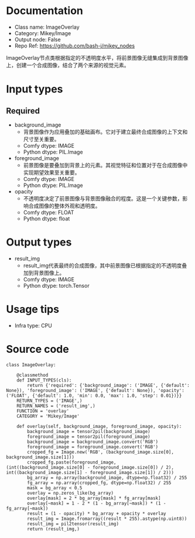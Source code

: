 # Documentation
- Class name: ImageOverlay
- Category: Mikey/Image
- Output node: False
- Repo Ref: https://github.com/bash-j/mikey_nodes

ImageOverlay节点类根据指定的不透明度水平，将前景图像无缝集成到背景图像上，创建一个合成图像，结合了两个来源的视觉元素。

# Input types
## Required
- background_image
    - 背景图像作为应用叠加的基础画布。它对于建立最终合成图像的上下文和尺寸至关重要。
    - Comfy dtype: IMAGE
    - Python dtype: PIL.Image
- foreground_image
    - 前景图像是要叠加到背景上的元素。其视觉特征和位置对于在合成图像中实现期望效果至关重要。
    - Comfy dtype: IMAGE
    - Python dtype: PIL.Image
- opacity
    - 不透明度决定了前景图像与背景图像融合的程度。这是一个关键参数，影响合成图像的整体外观和透明度。
    - Comfy dtype: FLOAT
    - Python dtype: float

# Output types
- result_img
    - result_img代表最终的合成图像，其中前景图像已根据指定的不透明度叠加到背景图像上。
    - Comfy dtype: IMAGE
    - Python dtype: torch.Tensor

# Usage tips
- Infra type: CPU

# Source code
```
class ImageOverlay:

    @classmethod
    def INPUT_TYPES(cls):
        return {'required': {'background_image': ('IMAGE', {'default': None}), 'foreground_image': ('IMAGE', {'default': None}), 'opacity': ('FLOAT', {'default': 1.0, 'min': 0.0, 'max': 1.0, 'step': 0.01})}}
    RETURN_TYPES = ('IMAGE',)
    RETURN_NAMES = ('result_img',)
    FUNCTION = 'overlay'
    CATEGORY = 'Mikey/Image'

    def overlay(self, background_image, foreground_image, opacity):
        background_image = tensor2pil(background_image)
        foreground_image = tensor2pil(foreground_image)
        background_image = background_image.convert('RGB')
        foreground_image = foreground_image.convert('RGB')
        cropped_fg = Image.new('RGB', (background_image.size[0], background_image.size[1]))
        cropped_fg.paste(foreground_image, (int((background_image.size[0] - foreground_image.size[0]) / 2), int((background_image.size[1] - foreground_image.size[1]) / 2)))
        bg_array = np.array(background_image, dtype=np.float32) / 255
        fg_array = np.array(cropped_fg, dtype=np.float32) / 255
        mask = bg_array < 0.5
        overlay = np.zeros_like(bg_array)
        overlay[mask] = 2 * bg_array[mask] * fg_array[mask]
        overlay[~mask] = 1 - 2 * (1 - bg_array[~mask]) * (1 - fg_array[~mask])
        result = (1 - opacity) * bg_array + opacity * overlay
        result_img = Image.fromarray((result * 255).astype(np.uint8))
        result_img = pil2tensor(result_img)
        return (result_img,)
```